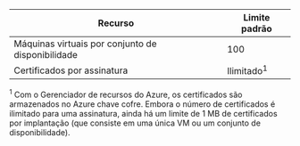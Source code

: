 Recurso|Limite padrão
---|---
Máquinas virtuais por conjunto de disponibilidade | 100 
Certificados por assinatura|Ilimitado<sup>1</sup>

<sup>1</sup> Com o Gerenciador de recursos do Azure, os certificados são armazenados no Azure chave cofre. Embora o número de certificados é ilimitado para uma assinatura, ainda há um limite de 1 MB de certificados por implantação (que consiste em uma única VM ou um conjunto de disponibilidade).
